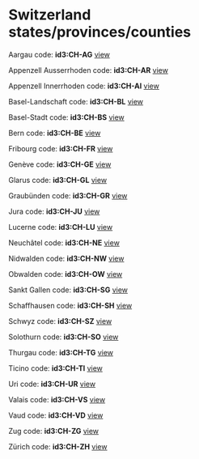 # Switzerland states/provinces/counties
Aargau     code: **id3:CH-AG**     [view](../export/geojson/medium/id3/ch/ag.geojson)     


Appenzell Ausserrhoden     code: **id3:CH-AR**     [view](../export/geojson/medium/id3/ch/ar.geojson)     


Appenzell Innerrhoden     code: **id3:CH-AI**     [view](../export/geojson/medium/id3/ch/ai.geojson)     


Basel-Landschaft     code: **id3:CH-BL**     [view](../export/geojson/medium/id3/ch/bl.geojson)     


Basel-Stadt     code: **id3:CH-BS**     [view](../export/geojson/medium/id3/ch/bs.geojson)     


Bern     code: **id3:CH-BE**     [view](../export/geojson/medium/id3/ch/be.geojson)     


Fribourg     code: **id3:CH-FR**     [view](../export/geojson/medium/id3/ch/fr.geojson)     


Genève     code: **id3:CH-GE**     [view](../export/geojson/medium/id3/ch/ge.geojson)     


Glarus     code: **id3:CH-GL**     [view](../export/geojson/medium/id3/ch/gl.geojson)     


Graubünden     code: **id3:CH-GR**     [view](../export/geojson/medium/id3/ch/gr.geojson)     


Jura     code: **id3:CH-JU**     [view](../export/geojson/medium/id3/ch/ju.geojson)     


Lucerne     code: **id3:CH-LU**     [view](../export/geojson/medium/id3/ch/lu.geojson)     


Neuchâtel     code: **id3:CH-NE**     [view](../export/geojson/medium/id3/ch/ne.geojson)     


Nidwalden     code: **id3:CH-NW**     [view](../export/geojson/medium/id3/ch/nw.geojson)     


Obwalden     code: **id3:CH-OW**     [view](../export/geojson/medium/id3/ch/ow.geojson)     


Sankt Gallen     code: **id3:CH-SG**     [view](../export/geojson/medium/id3/ch/sg.geojson)     


Schaffhausen     code: **id3:CH-SH**     [view](../export/geojson/medium/id3/ch/sh.geojson)     


Schwyz     code: **id3:CH-SZ**     [view](../export/geojson/medium/id3/ch/sz.geojson)     


Solothurn     code: **id3:CH-SO**     [view](../export/geojson/medium/id3/ch/so.geojson)     


Thurgau     code: **id3:CH-TG**     [view](../export/geojson/medium/id3/ch/tg.geojson)     


Ticino     code: **id3:CH-TI**     [view](../export/geojson/medium/id3/ch/ti.geojson)     


Uri     code: **id3:CH-UR**     [view](../export/geojson/medium/id3/ch/ur.geojson)     


Valais     code: **id3:CH-VS**     [view](../export/geojson/medium/id3/ch/vs.geojson)     


Vaud     code: **id3:CH-VD**     [view](../export/geojson/medium/id3/ch/vd.geojson)     


Zug     code: **id3:CH-ZG**     [view](../export/geojson/medium/id3/ch/zg.geojson)     


Zürich     code: **id3:CH-ZH**     [view](../export/geojson/medium/id3/ch/zh.geojson)     

